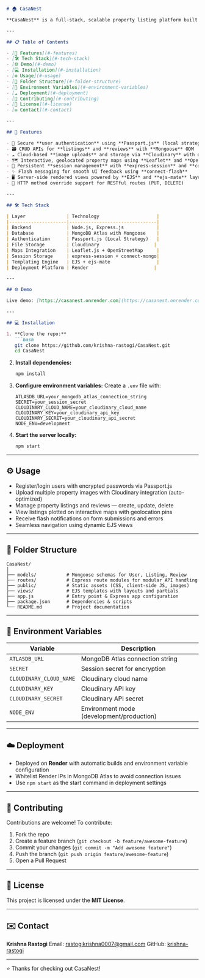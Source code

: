 ````markdown
# 🏠 CasaNest

**CasaNest** is a full-stack, scalable property listing platform built with **Node.js**, **Express**, and **MongoDB Atlas**. It features robust **user authentication**, **session management**, and dynamic server-side rendering with **EJS** templates for a seamless user experience.

---

## 📋 Table of Contents

- [🚀 Features](#-features)  
- [🛠 Tech Stack](#-tech-stack)  
- [🌐 Demo](#-demo)  
- [💻 Installation](#-installation)  
- [⚙️ Usage](#-usage)  
- [📂 Folder Structure](#-folder-structure)  
- [🔑 Environment Variables](#-environment-variables)  
- [☁️ Deployment](#-deployment)  
- [🤝 Contributing](#-contributing)  
- [📄 License](#-license)  
- [✉️ Contact](#-contact)  

---

## 🚀 Features

- 🔐 Secure **user authentication** using **Passport.js** (local strategy)  
- 🗃️ CRUD APIs for **listings** and **reviews** with **Mongoose** ODM  
- ☁️ Cloud-based **image uploads** and storage via **Cloudinary** with optimized delivery  
- 🗺️ Interactive, geolocated property maps using **Leaflet** and **OpenStreetMap**  
- 💾 Persistent **session management** with **express-session** and **connect-mongo** backed by MongoDB  
- ✨ Flash messaging for smooth UI feedback using **connect-flash**  
- 🖥️ Server-side rendered views powered by **EJS** and **ejs-mate** layout templates  
- 🔄 HTTP method override support for RESTful routes (PUT, DELETE)  

---

## 🛠 Tech Stack

| Layer               | Technology                     |
|---------------------|--------------------------------|
| Backend             | Node.js, Express.js            |
| Database            | MongoDB Atlas with Mongoose    |
| Authentication      | Passport.js (Local Strategy)   |
| File Storage        | Cloudinary                    |
| Maps Integration    | Leaflet.js + OpenStreetMap     |
| Session Storage     | express-session + connect-mongo|
| Templating Engine   | EJS + ejs-mate                 |
| Deployment Platform | Render                        |

---

## 🌐 Demo

Live demo: [https://casanest.onrender.com](https://casanest.onrender.com)  

---

## 💻 Installation

1. **Clone the repo:**
   ```bash
   git clone https://github.com/krishna-rastogi/CasaNest.git
   cd CasaNest
````

2. **Install dependencies:**

   ```bash
   npm install
   ```

3. **Configure environment variables:**
   Create a `.env` file with:

   ```
   ATLASDB_URL=your_mongodb_atlas_connection_string
   SECRET=your_session_secret
   CLOUDINARY_CLOUD_NAME=your_cloudinary_cloud_name
   CLOUDINARY_KEY=your_cloudinary_api_key
   CLOUDINARY_SECRET=your_cloudinary_api_secret
   NODE_ENV=development
   ```

4. **Start the server locally:**

   ```bash
   npm start
   ```

---

## ⚙️ Usage

* Register/login users with encrypted passwords via Passport.js
* Upload multiple property images with Cloudinary integration (auto-optimized)
* Manage property listings and reviews — create, update, delete
* View listings plotted on interactive maps with geolocation pins
* Receive flash notifications on form submissions and errors
* Seamless navigation using dynamic EJS views

---

## 📂 Folder Structure

```
CasaNest/
│
├── models/           # Mongoose schemas for User, Listing, Review
├── routes/           # Express route modules for modular API handling
├── public/           # Static assets (CSS, client-side JS, images)
├── views/            # EJS templates with layouts and partials
├── app.js            # Entry point & Express app configuration
├── package.json      # Dependencies & scripts
└── README.md         # Project documentation
```

---

## 🔑 Environment Variables

| Variable                | Description                               |
| ----------------------- | ----------------------------------------- |
| `ATLASDB_URL`           | MongoDB Atlas connection string           |
| `SECRET`                | Session secret for encryption             |
| `CLOUDINARY_CLOUD_NAME` | Cloudinary cloud name                     |
| `CLOUDINARY_KEY`        | Cloudinary API key                        |
| `CLOUDINARY_SECRET`     | Cloudinary API secret                     |
| `NODE_ENV`              | Environment mode (development/production) |

---

## ☁️ Deployment

* Deployed on **Render** with automatic builds and environment variable configuration
* Whitelist Render IPs in MongoDB Atlas to avoid connection issues
* Use `npm start` as the start command in deployment settings

---

## 🤝 Contributing

Contributions are welcome! To contribute:

1. Fork the repo
2. Create a feature branch (`git checkout -b feature/awesome-feature`)
3. Commit your changes (`git commit -m "Add awesome feature"`)
4. Push the branch (`git push origin feature/awesome-feature`)
5. Open a Pull Request

---

## 📄 License

This project is licensed under the **MIT License**.

---

## ✉️ Contact

**Krishna Rastogi**
Email: [rastogikrishna0007@gmail.com](mailto:rastogikrishna0007@gmail.com)
GitHub: [krishna-rastogi](https://github.com/krishna-rastogi)

---

⭐️ Thanks for checking out CasaNest!
